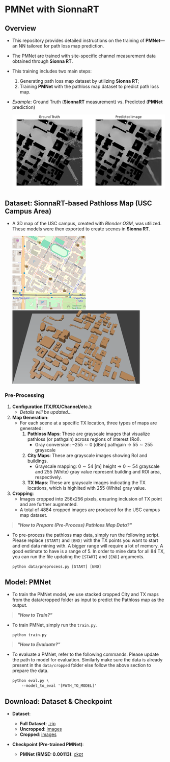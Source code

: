# PMNet with SionnaRT
## Overview

- This repository provides detailed instructions on the training of **PMNet**—an NN tailored for path loss map prediction. 
- The PMNet are trained with site-specific channel measurement data obtained through **Sionna RT**. 
- This training includes two main steps: 
    1. Generating path loss map dataset by utilizing **Sionna RT**; 
    2. Training **PMNet** with the pathloss map dataset to predict path loss map.

- *Example*: Ground Truth (**SionnaRT** measurement) vs. Predicted (**PMNet** prediction)

    <img src="figures/Prediction_scene3.png" alt="prediction3" width="600"/> </br>
    <!-- <img src="figures/Prediction_scene2.png" alt="prediction2" width="400"/> -->



## Dataset: SionnaRT-based Pathloss Map (USC Campus Area)

- A 3D map of the USC campus, created with *Blender OSM*, was utilized. These models were then exported to create scenes in **Sionna RT**.

    <img src="figures/View_OpenStreetMap.png" alt="map_USC" height="230"/> &nbsp; 
    <img src="figures/View_Blender.png" alt="blender_3D_USC" height="230"/>
<!-- <img src="figures/CityMap_USC.png" alt="city_map" width="200"/> -->

### Pre-Processing

1. **Configuration (TX/RX/Channel/etc.)**:
    - *Details will be updated...*
2. **Map Generation**:
    - For each scene at a specific TX location, three types of maps are generated:
        1. **Pathloss Maps**: These are grayscale images that visualize pathloss (or pathgain) across regions of interest (RoI).
            - Gray conversion: $-255 \sim 0$ [dBm] pathgain $\rightarrow$ $55 \sim 255$ grayscale
        2. **City Maps**: These are grayscale images showing RoI and buildings.
            - Grayscale mapping: $0 \sim 54$ [m] height $\rightarrow$ $0 \sim 54$ grayscale and $255$ (White) gray value represent building and ROI area, respectively.
        3. **TX Maps**: These are grayscale images indicating the TX locations, which is highlited with $255$ (White) gray value.
3. **Cropping**:
    - Images cropped into 256x256 pixels, ensuring inclusion of TX point and are further augmented.
    - A total of $4884$ cropped images are produced for the USC campus map dataset.

> ***"How to Prepare (Pre-Process) Pathloss Map Data?"***
- To pre-process the pathloss map data, simply run the following script. 
Please replace `[START]` and `[END]` with the TX points you want to start and end data mining with. A bigger range will require a lot of memory. A good estimate to have is a range of 5. In order to mine data for all $84$ TX, you can run the file updating the `[START]` and `[END]` arguments.

    ```
    python data/preprocess.py [START] [END]
    ```


## Model: PMNet
- To train the PMNet model, we use stacked cropped City and TX maps from the data/cropped folder as input to predict the Pathloss map as the output.

> ***"How to Train?"***
- To train PMNet, simply run the `train.py`.

    ```
    python train.py
    ```
 
> ***"How to Evaluate?"***

- To evaluate a PMNet, refer to the following commands. Please update the path to model for evaluation. Similarly make sure the data is already present in the `data/cropped` folder else follow the above section to prepare the data.

    ```
    python eval.py \
        --model_to_eval '[PATH_TO_MODEL]' 
    ```


## Download: Dataset & Checkpoint

- **Dataset**:
    - **Full Dataset**: [.zip](https://drive.google.com/file/d/16Ic85KHGvNO1G8M1woL2K0cwhbRZXe5S/view?usp=sharing)
    - **Uncropped**: [images](https://drive.google.com/drive/folders/1OTsFC9UY-UTQlGXMfJm0KO2UsZEuW1QT?usp=sharing)
    - **Cropped**: [images](https://drive.google.com/drive/folders/1B6B2XGitOAuY5JcpS4JWoFEWPsLkIk7F?usp=sharing)
    

- **Checkpoint (Pre-trained PMNet)**:
    - **PMNet (RMSE: 0.00113)**: [ckpt](https://drive.google.com/file/d/1D2-SWNeeuUfYJ-jfvD-lF0V62waDs9U3/view?usp=sharing)
